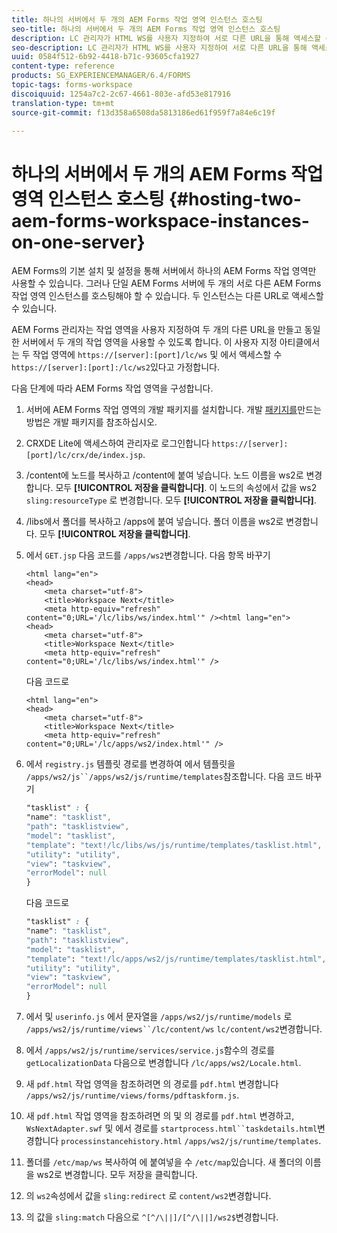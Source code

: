 ```yaml
---
title: 하나의 서버에서 두 개의 AEM Forms 작업 영역 인스턴스 호스팅
seo-title: 하나의 서버에서 두 개의 AEM Forms 작업 영역 인스턴스 호스팅
description: LC 관리자가 HTML WS를 사용자 지정하여 서로 다른 URL을 통해 액세스할 수 있는 단일 서버에 두 개의 인스턴스를 호스팅할 수 있는 방법입니다.
seo-description: LC 관리자가 HTML WS를 사용자 지정하여 서로 다른 URL을 통해 액세스할 수 있는 단일 서버에 두 개의 인스턴스를 호스팅할 수 있는 방법입니다.
uuid: 0584f512-6b92-4418-b71c-93605cfa1927
content-type: reference
products: SG_EXPERIENCEMANAGER/6.4/FORMS
topic-tags: forms-workspace
discoiquuid: 1254a7c2-2c67-4661-803e-afd53e817916
translation-type: tm+mt
source-git-commit: f13d358a6508da5813186ed61f959f7a84e6c19f

---
```



# 하나의 서버에서 두 개의 AEM Forms 작업 영역 인스턴스 호스팅 {#hosting-two-aem-forms-workspace-instances-on-one-server}

AEM Forms의 기본 설치 및 설정을 통해 서버에서 하나의 AEM Forms 작업 영역만 사용할 수 있습니다. 그러나 단일 AEM Forms 서버에 두 개의 서로 다른 AEM Forms 작업 영역 인스턴스를 호스팅해야 할 수 있습니다. 두 인스턴스는 다른 URL로 액세스할 수 있습니다.

AEM Forms 관리자는 작업 영역을 사용자 지정하여 두 개의 다른 URL을 만들고 동일한 서버에서 두 개의 작업 영역을 사용할 수 있도록 합니다. 이 사용자 지정 아티클에서는 두 작업 영역에 `https://[server]:[port]/lc/ws` 및 에서 액세스할 수 `https://[server]:[port]:/lc/ws2`있다고 가정합니다.

다음 단계에 따라 AEM Forms 작업 영역을 구성합니다.

1. 서버에 AEM Forms 작업 영역의 개발 패키지를 설치합니다. 개발 [패키지를](/help/forms/using/introduction-customizing-html-workspace.md#p-crx-package-p)만드는 방법은 개발 패키지를 참조하십시오.
1. CRXDE Lite에 액세스하여 관리자로 로그인합니다 `https://[server]:[port]/lc/crx/de/index.jsp`.
1. /content에 노드를 복사하고 /content에 붙여 넣습니다. 노드 이름을 ws2로 변경합니다. 모두 **[!UICONTROL 저장을 클릭합니다]**. 이 노드의 속성에서 값을 ws2 `sling:resourceType` 로 변경합니다. 모두 **[!UICONTROL 저장을 클릭합니다]**.

1. /libs에서 폴더를 복사하고 /apps에 붙여 넣습니다. 폴더 이름을 ws2로 변경합니다. 모두 **[!UICONTROL 저장을 클릭합니다]**.
1. 에서 `GET.jsp` 다음 코드를 `/apps/ws2`변경합니다. 다음 항목 바꾸기

   ```
   <html lang="en">
   <head>
       <meta charset="utf-8">
       <title>Workspace Next</title>
       <meta http-equiv="refresh" content="0;URL='/lc/libs/ws/index.html'" /><html lang="en">
   <head>
       <meta charset="utf-8">
       <title>Workspace Next</title>
       <meta http-equiv="refresh" content="0;URL='/lc/libs/ws/index.html'" />
   ```

   다음 코드로

   ```
   <html lang="en">
   <head>
       <meta charset="utf-8">
       <title>Workspace Next</title>
       <meta http-equiv="refresh" content="0;URL='/lc/apps/ws2/index.html'" />
   ```

1. 에서 `registry.js` 템플릿 경로를 변경하여 에서 템플릿을 `/apps/ws2/js``/apps/ws2/js/runtime/templates`참조합니다. 다음 코드 바꾸기

   ```css
   "tasklist" : {
   "name": "tasklist",
   "path": "tasklistview",
   "model": "tasklist",
   "template": "text!/lc/libs/ws/js/runtime/templates/tasklist.html",
   "utility": "utility",
   "view": "taskview",
   "errorModel": null
   }
   ```

   다음 코드로

   ```css
   "tasklist" : {
   "name": "tasklist",
   "path": "tasklistview",
   "model": "tasklist",
   "template": "text!/lc/apps/ws2/js/runtime/templates/tasklist.html",
   "utility": "utility",
   "view": "taskview",
   "errorModel": null
   }
   ```

1. 에서 및 `userinfo.js` 에서 문자열을 `/apps/ws2/js/runtime/models` 로 `/apps/ws2/js/runtime/views``/lc/content/ws` `lc/content/ws2`변경합니다.

1. 에서 `/apps/ws2/js/runtime/services/service.js`함수의 경로를 `getLocalizationData` 다음으로 변경합니다 `/lc/apps/ws2/Locale.html`.

1. 새 `pdf.html` 작업 영역을 참조하려면 의 경로를 `pdf.html` 변경합니다 `/apps/ws2/js/runtime/views/forms/pdftaskform.js`.

1. 새 `pdf.html` 작업 영역을 참조하려면 의 및 의 경로를 `pdf.html` 변경하고, `WsNextAdapter.swf` 및 에서 경로를 `startprocess.html``taskdetails.html`변경합니다 `processinstancehistory.html` `/apps/ws2/js/runtime/templates`.

1. 폴더를 `/etc/map/ws` 복사하여 에 붙여넣을 수 `/etc/map`있습니다. 새 폴더의 이름을 ws2로 변경합니다. 모두 저장을 클릭합니다.

1. 의 `ws2`속성에서 값을 `sling:redirect` 로 `content/ws2`변경합니다.

1. 의 값을 `sling:match` 다음으로 `^[^/\||]/[^/\||]/ws2$`변경합니다.
